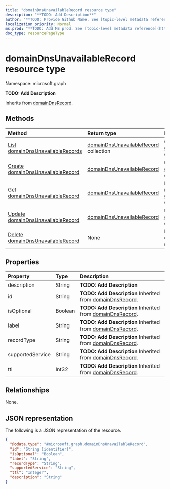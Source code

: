 ```yaml
---
title: "domainDnsUnavailableRecord resource type"
description: "**TODO: Add Description**"
author: "**TODO: Provide Github Name. See [topic-level metadata reference](https://msgo.azurewebsites.net/add/document/guidelines/metadata.html#topic-level-metadata)**"
localization_priority: Normal
ms.prod: "**TODO: Add MS prod. See [topic-level metadata reference](https://msgo.azurewebsites.net/add/document/guidelines/metadata.html#topic-level-metadata)**"
doc_type: resourcePageType
---
```


# domainDnsUnavailableRecord resource type

Namespace: microsoft.graph



**TODO: Add Description**


Inherits from [domainDnsRecord](../resources/domaindnsrecord.md).

## Methods
|Method|Return type|Description|
|:---|:---|:---|
|[List domainDnsUnavailableRecords](../api/domaindnsunavailablerecord-list.md)|[domainDnsUnavailableRecord](../resources/domaindnsunavailablerecord.md) collection|Get a list of the [domainDnsUnavailableRecord](../resources/domaindnsunavailablerecord.md) objects and their properties.|
|[Create domainDnsUnavailableRecord](../api/domaindnsunavailablerecord-create.md)|[domainDnsUnavailableRecord](../resources/domaindnsunavailablerecord.md)|Create a new [domainDnsUnavailableRecord](../resources/domaindnsunavailablerecord.md) object.|
|[Get domainDnsUnavailableRecord](../api/domaindnsunavailablerecord-get.md)|[domainDnsUnavailableRecord](../resources/domaindnsunavailablerecord.md)|Read the properties and relationships of a [domainDnsUnavailableRecord](../resources/domaindnsunavailablerecord.md) object.|
|[Update domainDnsUnavailableRecord](../api/domaindnsunavailablerecord-update.md)|[domainDnsUnavailableRecord](../resources/domaindnsunavailablerecord.md)|Update the properties of a [domainDnsUnavailableRecord](../resources/domaindnsunavailablerecord.md) object.|
|[Delete domainDnsUnavailableRecord](../api/domaindnsunavailablerecord-delete.md)|None|Deletes a [domainDnsUnavailableRecord](../resources/domaindnsunavailablerecord.md) object.|

## Properties
|Property|Type|Description|
|:---|:---|:---|
|description|String|**TODO: Add Description**|
|id|String|**TODO: Add Description** Inherited from [domainDnsRecord](../resources/domaindnsrecord.md).|
|isOptional|Boolean|**TODO: Add Description** Inherited from [domainDnsRecord](../resources/domaindnsrecord.md).|
|label|String|**TODO: Add Description** Inherited from [domainDnsRecord](../resources/domaindnsrecord.md).|
|recordType|String|**TODO: Add Description** Inherited from [domainDnsRecord](../resources/domaindnsrecord.md).|
|supportedService|String|**TODO: Add Description** Inherited from [domainDnsRecord](../resources/domaindnsrecord.md).|
|ttl|Int32|**TODO: Add Description** Inherited from [domainDnsRecord](../resources/domaindnsrecord.md).|

## Relationships
None.

## JSON representation
The following is a JSON representation of the resource.
<!-- {
  "blockType": "resource",
  "keyProperty": "id",
  "@odata.type": "microsoft.graph.domainDnsUnavailableRecord",
  "baseType": "Microsoft.DirectoryServices.domainDnsRecord",
  "openType": false
}
-->
``` json
{
  "@odata.type": "#microsoft.graph.domainDnsUnavailableRecord",
  "id": "String (identifier)",
  "isOptional": "Boolean",
  "label": "String",
  "recordType": "String",
  "supportedService": "String",
  "ttl": "Integer",
  "description": "String"
}
```

